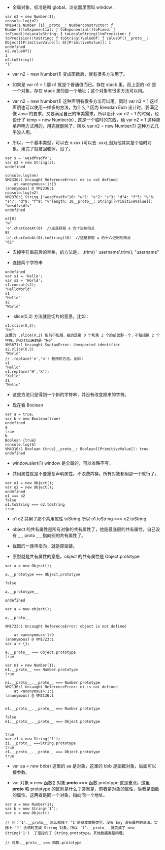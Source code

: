 - 全局对象，标准是叫 global，浏览器里面叫 window .

```
var n2 = new Number(1);
console.log(n2)
VM164:1 Number {1}__proto__: Numberconstructor: ƒ Number()toExponential: ƒ toExponential()toFixed: ƒ toFixed()toLocaleString: ƒ toLocaleString()toPrecision: ƒ toPrecision()toString: ƒ toString()valueOf: ƒ valueOf()__proto__: Object[[PrimitiveValue]]: 0[[PrimitiveValue]]: 1
undefined
n2.valueOf()
1
n2.toString()   
"1"
```

- var n2 = new Number(1) 变成函数后，就有很多方法用了。

- 如果是 var n1 = 1,那 n1 就是个普通值而已。存在 stack 里。而上面的 n2 是一个对象，存在 stack 里的是一个地址；这个对象有很多方法可以用。

- var n2 = new Number(1) 这种声明有很多方法可以用。同时 var n2 = 1 这样声明也可以使用一样多的方法，为什么？因为 Brendan Eich 设计时，要满足像 Java 的要求，又要满足自己的审美需求，所以设计 var n2 = 1 的时候，也设计了 temp = new Number(n) , 这是一个临时的东西，给 var n2 = 1 这种简单声明方式用的，用完就删除了。所以 var n2 = new Number(1) 这种方式几乎没人用。

- 所以，一个基本类型，可以去 n.xxx (可以去 .xxx),因为他其实是个临时对象。用完了就被回收掉，没了。

```
var s = 'wesdfvsdfv';
var n2 = new String(s);
undefined

console.log(ne)
VM2336:1 Uncaught ReferenceError: ne is not defined
    at <anonymous>:1:13
(anonymous) @ VM2336:1
console.log(n2)
VM2378:1 String {"wesdfvsdfv"}0: "w"1: "e"2: "s"3: "d"4: "f"5: "v"6: "s"7: "d"8: "f"9: "v"length: 10__proto__: String[[PrimitiveValue]]: "wesdfvsdfv"
undefined

n2[0]
"w"
'a'.charCodeAt(0)  //这是获取 a 的十进制码点
97
'a'.charCodeAt(0).toString(16)  //这是获取 a 的十六进制的码点
"61"
```

- 去掉字符串前后的空格，的方法是， .trim()
'      username'.trim();
"username"

- 连接两个字符串
```
undefined
var s1 = 'Hello';
var s2 = 'World';
s1.concat(s2);
"HelloWorld"
s1
"Hello"
s2
"World"
```

- .slice(0,2) 方法就是切片的意思，比如：
```
s1.slice(0,2);
"He"
这里的 .slice(0,2) 包前不包后，指的是第 0 个和第 2 个的前面那一个，不包括第 2 个字符。所以打出来的是 "He"
VM3671:1 Uncaught SyntaxError: Unexpected identifier
s2.slice(0,5)
"World"
// .replace('e','o') 替换的方法。比如：
s1
"Hello"
s1.replace('H','X');
"Xello"
s1
"Hello"
```

- 这些方法只是得到一个新的字符串，并没有改变原来的字符。

- 现在看 Boolean
```
var a = true;
var b = new Boolean(true)
undefined
a
true
b
Boolean {true}
console.log(b)
VM4310:1 Boolean {true}__proto__: Boolean[[PrimitiveValue]]: true
undefined
```

- window.alert(1)  window 是全局的，可以省略不写。

- 共用属性就是不要重复声明属性，不浪费内存。所有对象都用那一个就行了。
```
var o1 = new Object();
var o2 = new Object();
undefined
o1 === o2
false
o1.toString === o2.toString
true
```

- o1 o2 共用了那个共用属性 toString 所以 o1.toString === o2.toString

- object 的共有属性是所有对象的共有属性了，他是最底层的共有属性，自己没有 _ _ proto _ _ 指向别的共有属性了。

- 截图的一连串指向，就是原型链。

- 原型就是共有属性的意思。object 的共有属性是 Object.prototype

```
var a = new Object();

a.__prototype === Object.prototype

false

a.__prototype__

undefined

var a = new object();

a.__proto__

VM1723:1 Uncaught ReferenceError: object is not defined

    at <anonymous>:1:9
(anonymous) @ VM1723:1
var a = {};

a.__proto__ === Object.prototype
true

var n1 = new Number(1);
n1.__proto__ === Number.prototype
true

ni.__proto__.__proto__ === Number.prototype
VM2136:1 Uncaught ReferenceError: ni is not defined
    at <anonymous>:1:1
(anonymous) @ VM2136:1


n1.__proto__.__proto__ === Number.prototype

false
n1.__proto__.__proto__ === Object.prototype


true
var z1 = new String('1');
z1.__proto__ ===String.prototype
true
z1.__proto__.__proto__ === Object.prototype
true
```

- var aa = new bbb()  这里的 aa 是对象，这里的 bbb 是函数对象，后面可以接参数。

- var 对象 = new 函数()  对象.__proto__ === 函数.prototype  这是重点。这里 __proto__ 和 prototype 的区别是什么？答案是，前者是对象的属性，后者是函数的属性。这两者是同一个对象，指向同一个地址。
```
var a = new Number(1);
var b = new String(‘1’);
var c = new Object()

// 问：'1'.__proto__ 怎么解释？ ‘1‘是基本数据类型，没有 key 没有属性的说法。实际上 '1' 会临时变成 String 对象，所以 ‘1’.__proto__ 就变成了 new String('1')  于是指向了 String.prototype。其他数据类型同理。

// 对象.__proto__ === 函数.prototype
```
